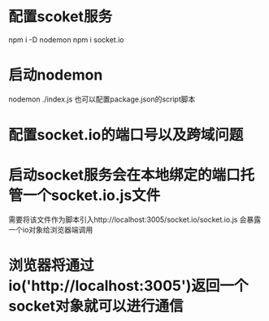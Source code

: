 # 配置scoket服务
 npm i -D nodemon
 npm i socket.io

 # 启动nodemon
 nodemon ./index.js 也可以配置package.json的script脚本

# 配置socket.io的端口号以及跨域问题

 # 启动socket服务会在本地绑定的端口托管一个socket.io.js文件
 需要将该文件作为脚本引入http://localhost:3005/socket.io/socket.io.js
 会暴露一个io对象给浏览器端调用

 # 浏览器将通过io('http://localhost:3005')返回一个socket对象就可以进行通信

 